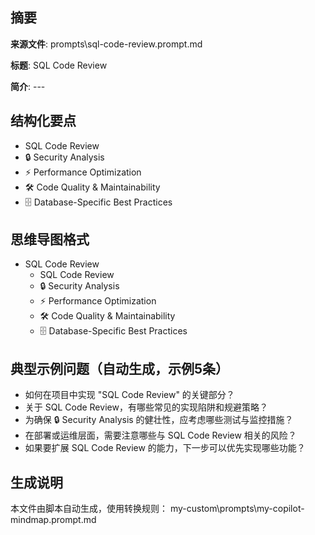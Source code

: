 ## 摘要

**来源文件**: prompts\sql-code-review.prompt.md

**标题**: SQL Code Review

**简介**: ---

## 结构化要点

- SQL Code Review
- 🔒 Security Analysis
- ⚡ Performance Optimization
- 🛠️ Code Quality & Maintainability
- 🗄️ Database-Specific Best Practices

## 思维导图格式

- SQL Code Review
  - SQL Code Review
  - 🔒 Security Analysis
  - ⚡ Performance Optimization
  - 🛠️ Code Quality & Maintainability
  - 🗄️ Database-Specific Best Practices

## 典型示例问题（自动生成，示例5条）

- 如何在项目中实现 "SQL Code Review" 的关键部分？
- 关于 SQL Code Review，有哪些常见的实现陷阱和规避策略？
- 为确保 🔒 Security Analysis 的健壮性，应考虑哪些测试与监控措施？
- 在部署或运维层面，需要注意哪些与 SQL Code Review 相关的风险？
- 如果要扩展 SQL Code Review 的能力，下一步可以优先实现哪些功能？

## 生成说明

本文件由脚本自动生成，使用转换规则： my-custom\prompts\my-copilot-mindmap.prompt.md
